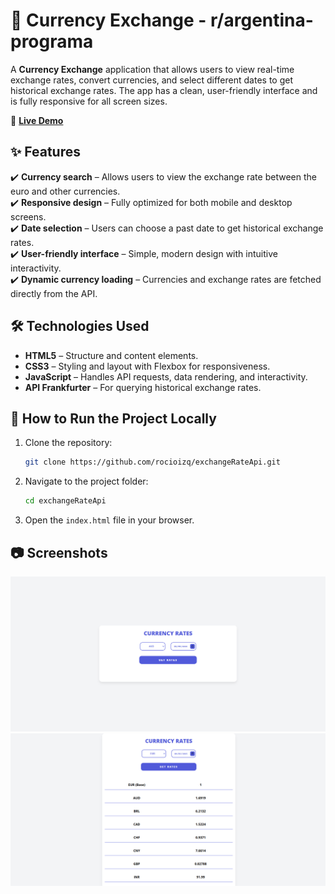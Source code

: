 # 💱 Currency Exchange - r/argentina-programa

A **Currency Exchange** application that allows users to view real-time exchange rates, convert currencies, and select different dates to get historical exchange rates. The app has a clean, user-friendly interface and is fully responsive for all screen sizes.

🔗 **[Live Demo](https://exchange-rate-api-lac.vercel.app/)**  

## ✨ Features  
✔️ **Currency search** – Allows users to view the exchange rate between the euro and other currencies.  
✔️ **Responsive design** – Fully optimized for both mobile and desktop screens.  
✔️ **Date selection** – Users can choose a past date to get historical exchange rates.  
✔️ **User-friendly interface** – Simple, modern design with intuitive interactivity.  
✔️ **Dynamic currency loading** – Currencies and exchange rates are fetched directly from the API.

## 🛠️ Technologies Used  
- **HTML5** – Structure and content elements.  
- **CSS3** – Styling and layout with Flexbox for responsiveness.  
- **JavaScript** – Handles API requests, data rendering, and interactivity.  
- **API Frankfurter** – For querying historical exchange rates.  

## 🚀 How to Run the Project Locally  
1. Clone the repository:  
    ```bash
    git clone https://github.com/rocioizq/exchangeRateApi.git
    ```  
2. Navigate to the project folder:  
    ```bash
    cd exchangeRateApi
    ```  
3. Open the `index.html` file in your browser.  

## 📷 Screenshots  
![Currency exchange interface](/src/images/first-image.png)  
![Currency results](/src/images/second-image.png)  

